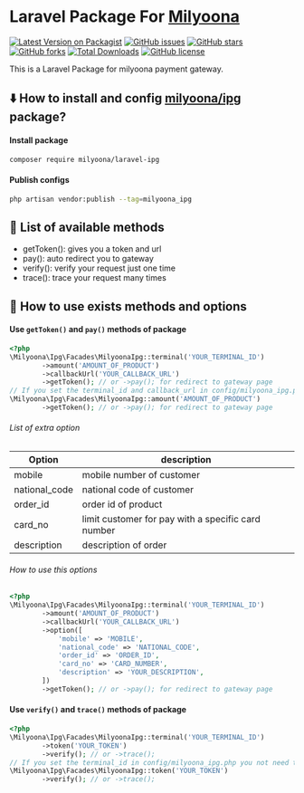 # Laravel Package For [Milyoona](https://www.milyoona.com/)
[![Latest Version on Packagist](https://img.shields.io/packagist/v/milyoona/laravel-ipg.svg?style=flat-square)](https://packagist.org/packages/milyoona/laravel-ipg)
[![GitHub issues](https://img.shields.io/github/issues/milyoona/laravel-ipg?style=flat-square)](https://github.com/milyoona/laravel-ipg/issues)
[![GitHub stars](https://img.shields.io/github/stars/milyoona/laravel-ipg?style=flat-square)](https://github.com/milyoona/laravel-ipg/stargazers)
[![GitHub forks](https://img.shields.io/github/forks/milyoona/laravel-ipg?style=flat-square)](https://github.com/milyoona/laravel-ipg/network)
[![Total Downloads](https://img.shields.io/packagist/dt/milyoona/laravel-ipg.svg?style=flat-square)](https://packagist.org/packages/milyoona/laravel-ipg)
[![GitHub license](https://img.shields.io/github/license/milyoona/laravel-ipg?style=flat-square)](https://github.com/milyoona/laravel-ipg/blob/master/LICENSE)

This is a Laravel Package for milyoona payment gateway.

## <g-emoji class="g-emoji" alias="arrow_down" fallback-src="https://github.githubassets.com/images/icons/emoji/unicode/2b07.png">⬇️</g-emoji> How to install and config [milyoona/ipg](https://github.com/milyoona/ipg) package?

#### Install package
```bash
composer require milyoona/laravel-ipg
```
#### Publish configs

```bash
php artisan vendor:publish --tag=milyoona_ipg
```

## <g-emoji class="g-emoji" alias="gem" fallback-src="https://github.githubassets.com/images/icons/emoji/unicode/1f48e.png">💎</g-emoji> List of available methods
- getToken(): gives you a token and url
- pay(): auto redirect you to gateway
- verify(): verify your request just one time
- trace(): trace your request many times

## <g-emoji class="g-emoji" alias="book" fallback-src="https://github.githubassets.com/images/icons/emoji/unicode/1f4d6.png">📖</g-emoji> How to use exists methods and options

#### Use <code>getToken()</code> and <code>pay()</code> methods of package
```php
<?php
\Milyoona\Ipg\Facades\MilyoonaIpg::terminal('YOUR_TERMINAL_ID')
        ->amount('AMOUNT_OF_PRODUCT')
        ->callbackUrl('YOUR_CALLBACK_URL')
        ->getToken(); // or ->pay(); for redirect to gateway page
// If you set the terminal_id and callback_url in config/milyoona_ipg.php you not need to fill this methods.
\Milyoona\Ipg\Facades\MilyoonaIpg::amount('AMOUNT_OF_PRODUCT')
        ->getToken(); // or ->pay(); for redirect to gateway page
```
###### List of extra option
| Option  | description |
| ------------- | ------------- |
| mobile  | mobile number of customer  |
| national_code  | national code of customer  |
| order_id  | order id of product  |
| card_no  | limit customer for pay with a specific card number|
| description  | description of order  |

###### How to use this options
```php
<?php
\Milyoona\Ipg\Facades\MilyoonaIpg::terminal('YOUR_TERMINAL_ID')
        ->amount('AMOUNT_OF_PRODUCT')
        ->callbackUrl('YOUR_CALLBACK_URL')
        ->option([
            'mobile' => 'MOBILE',
            'national_code' => 'NATIONAL_CODE',
            'order_id' => 'ORDER_ID',
            'card_no' => 'CARD_NUMBER',
            'description' => 'YOUR_DESCRIPTION',
        ])
        ->getToken(); // or ->pay(); for redirect to gateway page
```

#### Use <code>verify()</code> and <code>trace()</code> methods of package
```php
<?php
\Milyoona\Ipg\Facades\MilyoonaIpg::terminal('YOUR_TERMINAL_ID')
        ->token('YOUR_TOKEN')
        ->verify(); // or ->trace();
// If you set the terminal_id in config/milyoona_ipg.php you not need to fill this method.
\Milyoona\Ipg\Facades\MilyoonaIpg::token('YOUR_TOKEN')
        ->verify(); // or ->trace();
```
